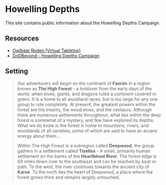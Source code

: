 # Howelling Depths

This site contains public information about the Howelling Depths Campaign.

## Resources

- [Owlbear Rodeo (Virtual Tabletop)](https://www.owlbear.rodeo/game/x4iNItoUE)
- [DnDBeyond - Howelling Depths Campaign](https://www.dndbeyond.com/campaigns/2573740)

## Setting 

> Our adventurers will begin on the continent of **Faerûn** in a region known as **The High Forest** - a holdover from the early days of the world, when elves, giants, and dragons ruled a continent covered in green.  It is a home to all woodland races, but is too large for any one group to rule completely. At present, the greatest powers within the forest are the treants, the wood elves, and the centaurs.  Although there are numerous settlements throughtout, what lies within the deep forest is somewhat of a mystery, and few have explored its depths.  What we do know is the forest is home to mountains, rivers, and woodlands of all varieties; some of which are said to have an arcane energy about them...
>
> Within The High Forest in a subregion called **Deepwood**, the group gathers in a settlement called **Tiselles** - A small, primarily human settlement on the banks of the **Heartblood River**.  The forest edge is 60 miles down river to the southeast and can be reached by boat or path.  To the west, the river continues towards the ancient city of **Karse**. To the north lies the heart of Deepwood, a place where the forest grows thick and remains largely untouched.
